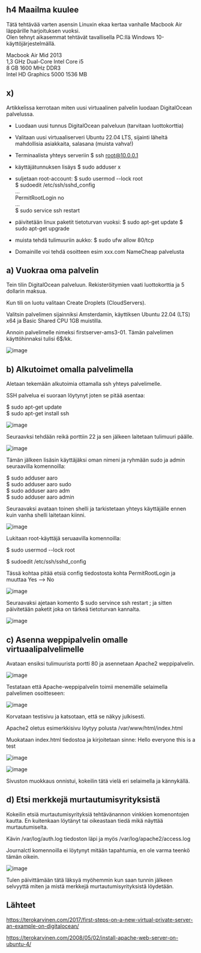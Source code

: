 ## h4 Maailma kuulee

Tätä tehtävää varten asensin Linuxin ekaa kertaa vanhalle Macbook Air läppärille harjoituksen vuoksi.    
Olen tehnyt aikasemmat tehtävät tavallisella PC:llä Windows 10-käyttöjärjestelmällä.

Macbook Air Mid 2013  
1,3 GHz Dual-Core Intel Core i5  
8 GB 1600 MHz DDR3  
Intel HD Graphics 5000 1536 MB  

## x)  

Artikkelissa kerrotaan miten uusi virtuaalinen palvelin luodaan DigitalOcean palvelussa.  

- Luodaan uusi tunnus DigitalOcean palveluun (tarvitaan luottokorttia)
- Valitaan uusi virtuaaliserveri Ubuntu 22.04 LTS, sijainti läheltä  mahdollisia asiakkaita, salasana (muista vahva!)
- Terminaalista yhteys serveriin $ ssh root@10.0.0.1
- käyttäjätunnuksen lisäys $ sudo adduser x
- suljetaan root-account: $ sudo usermod --lock root  
 $ sudoedit /etc/ssh/sshd_config  
     ...  
    PermitRootLogin no  
     ...  
$ sudo service ssh restart

- päivitetään linux paketit tietoturvan vuoksi:
  $ sudo apt-get update
  $ sudo apt-get upgrade
- muista tehdä tulimuuriin aukko: $ sudo ufw allow 80/tcp
- Domainille voi tehdä osoitteen esim xxx.com NameCheap palvelusta
  
## a) Vuokraa oma palvelin


Tein tilin DigitalOcean palveluun. Rekisteröitymien vaati luottokorttia ja 5 dollarin maksua.

Kun tili on luotu valitaan Create Droplets (CloudServers).  

Valitsin palvelimen sijainniksi Amsterdamin, käyttiksen Ubuntu 22.04 (LTS) x64 ja Basic Shared CPU 1GB muistilla.  

Annoin palvelimelle nimeksi firstserver-ams3-01. Tämän palvelimen käyttöhinnaksi tulisi 6$/kk.  

![image](https://github.com/aarott/linuxpalvelimet/assets/78908566/3f9e8eab-a35a-4b73-94ab-f57055999cd7)


## b) Alkutoimet omalla palvelimella

Aletaan tekemään alkutoimia ottamalla ssh yhteys palvelimelle.  

SSH palvelua ei suoraan löytynyt joten se pitää asentaa:  

$ sudo apt-get update  
$ sudo apt-get install ssh  

![image](https://github.com/aarott/linuxpalvelimet/assets/78908566/a038ac6c-6d4b-42db-af4f-ae4b5ce3e99e)  

Seuraavksi tehdään reikä porttiin 22 ja sen jälkeen laitetaan tulimuuri päälle.  

![image](https://github.com/aarott/linuxpalvelimet/assets/78908566/c551a59a-5159-4302-9068-12d0b530b18f)  

Tämän jälkeen lisäsin käyttäjäksi oman nimeni ja ryhmään sudo ja admin seuraavilla komennoilla:  

$ sudo adduser aaro  
$ sudo adduser aaro sudo  
$ sudo adduser aaro adm  
$ sudo adduser aaro admin  

Seuraavaksi avataan toinen shelli ja tarkistetaan yhteys käyttäjälle ennen kuin vanha shelli laitetaan kiinni.  

![image](https://github.com/aarott/linuxpalvelimet/assets/78908566/18d1cb28-0e43-469a-ab3d-d89d6522e858)  

Lukitaan root-käyttäjä seruaavilla komennoilla:  

$ sudo usermod --lock root  

$ sudoedit /etc/ssh/sshd_config  

Tässä kohtaa pitää etsiä config tiedostosta kohta PermitRootLogin ja muuttaa Yes --> No

![image](https://github.com/aarott/linuxpalvelimet/assets/78908566/6c03fa23-ef99-4b1f-9e1d-c26c6ec439f0)  

Seuraavaksi ajetaan komento $ sudo servince ssh restart ; ja sitten päivitetään paketit joka on tärkeä tietoturvan kannalta.  

![image](https://github.com/aarott/linuxpalvelimet/assets/78908566/3e93a826-78cf-410b-a9c6-609a2d775c6b)  

## c) Asenna weppipalvelin omalle virtuaalipalvelimelle

Avataan ensiksi tulimuurista portti 80 ja asennetaan Apache2 weppipalvelin.  

![image](https://github.com/aarott/linuxpalvelimet/assets/78908566/71c83cd6-3af7-4b7a-8048-a831350b5f84)  

Testataan että Apache-weppipalvelin toimii menemälle selaimella palvelimen osoitteseen:  

![image](https://github.com/aarott/linuxpalvelimet/assets/78908566/e55104aa-98ac-4762-a1c4-2168bffb9143)  

Korvataan testisivu ja katsotaan, että se näkyy julkisesti.  

Apache2 oletus esimerkkisivu löytyy polusta /var/www/html/index.html  

Muokataan index.html tiedostoa ja kirjoitetaan sinne: Hello everyone this is a test  

![image](https://github.com/aarott/linuxpalvelimet/assets/78908566/ad29e6e6-dbeb-42d4-ba8b-6e586cb36bef)  

![image](https://github.com/aarott/linuxpalvelimet/assets/78908566/ad90755c-ddc0-4de9-8a13-b32ab03446a3)  

Sivuston muokkaus onnistui, kokeilin tätä vielä eri selaimella ja kännykällä. 

## d) Etsi merkkejä murtautumisyrityksistä

Kokeilin etsiä murtautumisyrityksiä tehtävänannon vinkkien komenontojen kautta. En kuitenkaan löytänyt tai   oikeastaan tiedä mikä näyttää murtautumiselta.  

Kävin /var/log/auth.log tiedoston läpi  ja myös /var/log/apache2/access.log  

Journalctl komennoilla ei löytynyt mitään tapahtumia, en ole varma teenkö tämän oikein. 


![image](https://github.com/aarott/linuxpalvelimet/assets/78908566/6240ed0f-eeea-48e4-9c8c-d7e324031f99)  

Tulen päivittämään tätä läksyä myöhemmin kun saan tunnin jälkeen selvyyttä miten ja mistä merkkejä   murtautumisyrityksistä löydetään. 

## Lähteet  


https://terokarvinen.com/2017/first-steps-on-a-new-virtual-private-server-an-example-on-digitalocean/  


https://terokarvinen.com/2008/05/02/install-apache-web-server-on-ubuntu-4/


















 















